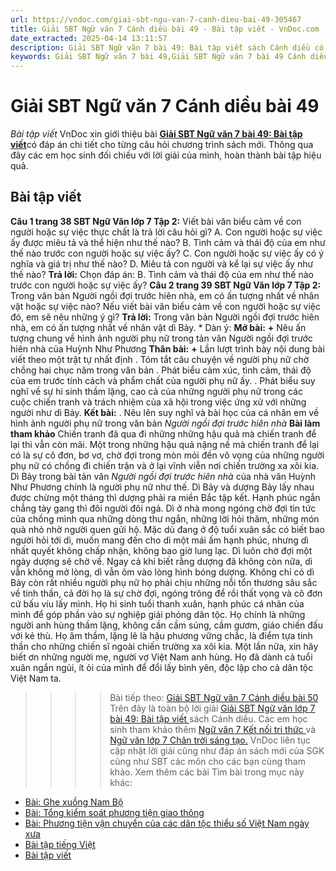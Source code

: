 ```yaml
---
url: https://vndoc.com/giai-sbt-ngu-van-7-canh-dieu-bai-49-305467
title: Giải SBT Ngữ văn 7 Cánh diều bài 49 - Bài tập viết - VnDoc.com
date_extracted: 2025-04-14 13:11:57
description: Giải SBT Ngữ văn 7 bài 49: Bài tập viết sách Cánh diều có đáp án chi tiết cho các bạn cùng tham khảo.
keywords: Giải SBT Ngữ văn 7 bài 49,Giải SBT Ngữ văn 7 bài 49 Cánh diều,Giải sách bài tập Ngữ văn CD lớp 7,Ngữ văn lớp 7 Cánh diều,giải bài tập ngữ văn lớp 7,bài Bài tập viết,ôn tập ngữ văn 7,trắc nghiệm ngữ văn 7 CD
---
```


# Giải SBT Ngữ văn 7 Cánh diều bài 49
 _Bài tập viết_
VnDoc xin giới thiệu bài [**Giải SBT Ngữ văn 7 bài 49: Bài tập viết**](<https://vndoc.com/giai-sbt-ngu-van-7-canh-dieu-bai-49-305467>)có đáp án chi tiết cho từng câu hỏi chương trình sách mới. Thông qua đây các em học sinh đối chiếu với lời giải của mình, hoàn thành bài tập hiệu quả.
## Bài tập viết
**Câu 1 trang 38 SBT Ngữ Văn lớp 7 Tập 2:** Viết bài văn biểu cảm về con người hoặc sự việc thực chất là trả lời câu hỏi gì?
A. Con người hoặc sự việc ấy được miêu tả và thể hiện như thế nào?
B. Tình cảm và thái độ của em như thế nào trước con người hoặc sự việc ấy?
C. Con người hoặc sự việc ấy có ý nghĩa và giá trị như thế nào?
D. Miêu tả con người và kể lại sự việc ấy như thế nào?
**Trả lời:**
Chọn đáp án: B. Tình cảm và thái độ của em như thế nào trước con người hoặc sự việc ấy?
**Câu 2 trang 39 SBT Ngữ Văn lớp 7 Tập 2:** Trong văn bản Người ngồi đợi trước hiên nhà, em có ấn tượng nhất về nhân vật hoặc sự việc nào? Nếu viết bài văn biểu cảm về con người hoặc sự việc đó, em sẽ nêu những ý gì?
**Trả lời:**
Trong văn bản Người ngồi đợi trước hiên nhà, em có ấn tượng nhất về nhân vật dì Bảy.
\* Dàn ý:
**Mở bài:**
**+** Nêu ấn tượng chung về hình ảnh người phụ nữ trong tản văn Người ngồi đợi trước hiên nhà của Huỳnh Như Phương
**Thân bài:**
**+** Lần lượt trình bày nội dung bài viết theo một trật tự nhất định
. Tóm tắt câu chuyện về người phụ nữ chờ chồng hai chục năm trong văn bản
. Phát biểu cảm xúc, tình cảm, thái độ của em trước tính cách và phẩm chất của người phụ nữ ấy.
. Phát biểu suy nghĩ về sự hi sinh thầm lặng, cao cả của những người phụ nữ trong các cuộc chiến tranh và trách nhiệm của xã hội trong việc ứng xử với những người như dì Bảy.
**Kết bài:**
. Nêu lên suy nghĩ và bài học của cá nhân em về hình ảnh người phụ nữ trong văn bản _Người ngồi đợi trước hiên nhà_
**Bài làm tham khảo**
Chiến tranh đã qua đi những những hậu quả mà chiến tranh để lại thì vẫn còn mãi. Một trong những hậu quả nặng nề mà chiến tranh để lại có là sự cô đơn, bơ vơ, chờ đợi trong mòn mỏi đến vô vọng của những người phụ nữ có chồng đi chiến trận và ở lại vĩnh viễn nơi chiến trường xa xôi kia.
Dì Bảy trong bài tản văn _Người ngồi đợi trước hiên nhà_ của nhà văn Huỳnh Như Phương chính là người phụ nữ như thế. Dì Bảy và dượng Bảy lấy nhau được chừng một tháng thì dượng phải ra miền Bắc tập kết. Hạnh phúc ngắn chẳng tày gang thì đôi người đôi ngả. Dì ở nhà mong ngóng chờ đợi tin tức của chồng mình qua những dòng thư ngắn, những lời hỏi thăm, những món quà nhỏ nhờ người quen gửi hộ. Mặc dù đang ở độ tuổi xuân sắc có biết bao người hỏi tới dì, muốn mang đến cho dì một mái ấm hạnh phúc, nhưng dì nhất quyết không chấp nhận, không bao giờ lung lạc. Dì luôn chờ đợi một ngày dượng sẽ chờ về. Ngay cả khi biết rằng dượng đã không còn nữa, dì vẫn không mở lòng, dì vẫn ôm vào lòng hình bóng dượng. Không chỉ có dì Bảy còn rất nhiều người phụ nữ họ phải chịu những nỗi tổn thương sâu sắc về tinh thần, cả đời họ là sự chờ đợi, ngóng trông để rồi thất vọng và cô đơn cứ bấu víu lấy mình. Họ hi sinh tuổi thanh xuân, hạnh phúc cá nhân của mình để góp phần vào sự nghiệp giải phóng dân tộc. Họ chính là những người anh hùng thầm lặng, không cần cầm súng, cầm gươm, giáo chiến đấu với kẻ thù. Họ âm thầm, lặng lẽ là hậu phương vững chắc, là điểm tựa tinh thần cho những chiến sĩ ngoài chiến trường xa xôi kia.
Một lần nữa, xin hãy biết ơn những người mẹ, người vợ Việt Nam anh hùng. Họ đã dành cả tuổi xuân ngắn ngủi, ít ỏi của mình để đổi lấy bình yên, độc lập cho cả dân tộc Việt Nam ta.
>>>> Bài tiếp theo: [Giải SBT Ngữ văn 7 Cánh diều bài 50](<https://vndoc.com/giai-sbt-ngu-van-7-canh-dieu-bai-50-305538>)
Trên đây là toàn bộ lời giải [Giải SBT Ngữ văn lớp 7 bài 49: Bài tập viết ](<https://vndoc.com/giai-sbt-ngu-van-7-canh-dieu-bai-49-305467>)sách Cánh diều. Các em học sinh tham khảo thêm [Ngữ văn 7 Kết nối tri thức ](<https://vndoc.com/ngu-van-7-kntt-tap2>)và [Ngữ văn lớp 7 Chân trời sáng tạo.](<https://vndoc.com/ngu-van-7-ctst-tap2>) VnDoc liên tục cập nhật lời giải cũng như đáp án sách mới của SGK cũng như SBT các môn cho các bạn cùng tham khảo.
Xem thêm các bài Tìm bài trong mục này khác:
  * [Bài: Ghe xuồng Nam Bộ](</giai-sbt-ngu-van-7-canh-dieu-bai-50-305538>)
  * [Bài: Tổng kiểm soát phương tiện giao thông](</giai-sbt-ngu-van-7-canh-dieu-bai-51-305539>)
  * [Bài: Phương tiện vận chuyển của các dân tộc thiểu số Việt Nam ngày xưa](</giai-sbt-ngu-van-7-canh-dieu-bai-52-305540>)
  * [Bài tập tiếng Việt](</giai-sbt-ngu-van-7-canh-dieu-bai-53-305542>)
  * [Bài tập viết](</giai-sbt-ngu-van-7-canh-dieu-bai-54-305543>)

